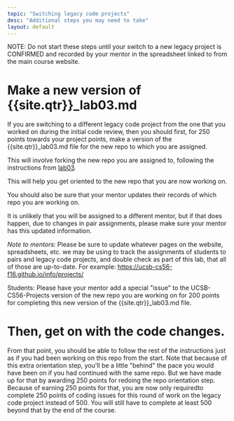 ```yaml
---
topic: "Switching legacy code projects"
desc: "Additional steps you may need to take"
layout: default
---
```


NOTE: Do not start these steps until your switch to a new legacy project is CONFIRMED and recorded by your mentor in the spreadsheet
linked to from the main course website.

# Make a new version of {{site.qtr}}\_lab03.md 

If you are switching to a different legacy code project from the one that you worked on during the initial code review,
then you should first, for 250 points towards your project points, make a version of the {{site.qtr}}\_lab03.md file 
for the new repo to which you are assigned.

This will involve forking the new repo you are assigned to, following the instructions from [lab03](/lab/lab03/).

This will help you get oriented to the new repo that you are now working on.

You should also be sure that your mentor updates their records of which repo you are working on.

It is unlikely that you will be assigned to a different mentor, but if that does happen, due to changes in pair assignments, please make sure your mentor has this updated information.

*Note to mentors:* Please be sure to update whatever pages on the website, spreadsheets, etc. we may be using to track the assignments of students to pairs and legacy code projects, and double check as part of this lab, that all of those are up-to-date.  For example: <https://ucsb-cs56-f16.github.io/info/projects/>

Students: Please have your mentor add a special "issue" to the UCSB-CS56-Projects version of the new repo you are working on for 200 points for completing this new version of the {{site.qtr}}\_lab03.md  file.

# Then, get on with the code changes.

From that point, you should be able to follow the rest of the instructions just as if you had been working on this repo from the start.  Note that because of this extra orientation step, you'll be a little "behind" the pace you would have been on if you had continued with the same repo.  But we have made up for that by awarding 250 points for redoing the repo orientation step.  Because of earning 250 points for that, you are now only requiredto complete 250 points of coding issues for this round of work on the legacy code project instead of 500.   You will still have to complete at least 500 beyond that by the end of the course.

